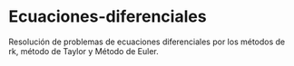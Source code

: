 # Ecuaciones-diferenciales
Resolución de problemas de ecuaciones diferenciales por los métodos de rk, método de Taylor y Método de Euler.
